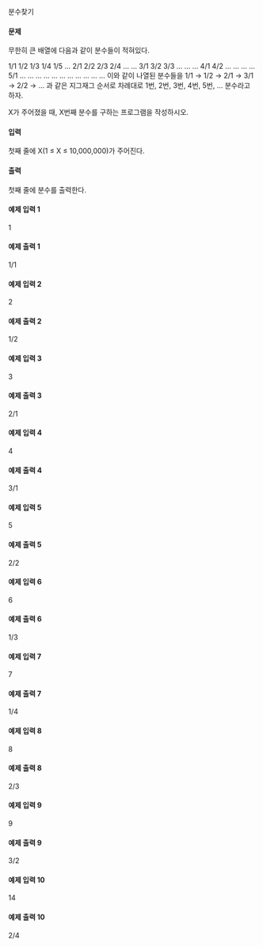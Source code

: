분수찾기

#### 문제
무한히 큰 배열에 다음과 같이 분수들이 적혀있다.

1/1	1/2	1/3	1/4	1/5	…
2/1	2/2	2/3	2/4	…	…
3/1	3/2	3/3	…	…	…
4/1	4/2	…	…	…	…
5/1	…	…	…	…	…
…	…	…	…	…	…
이와 같이 나열된 분수들을 1/1 → 1/2 → 2/1 → 3/1 → 2/2 → … 과 같은 지그재그 순서로 차례대로 1번, 2번, 3번, 4번, 5번, … 분수라고 하자.

X가 주어졌을 때, X번째 분수를 구하는 프로그램을 작성하시오.

#### 입력
첫째 줄에 X(1 ≤ X ≤ 10,000,000)가 주어진다.

#### 출력
첫째 줄에 분수를 출력한다.

#### 예제 입력 1 
1
#### 예제 출력 1 
1/1
#### 예제 입력 2 
2
#### 예제 출력 2 
1/2
#### 예제 입력 3 
3
#### 예제 출력 3 
2/1
#### 예제 입력 4 
4
#### 예제 출력 4 
3/1
#### 예제 입력 5 
5
#### 예제 출력 5 
2/2
#### 예제 입력 6 
6
#### 예제 출력 6 
1/3
#### 예제 입력 7 
7
#### 예제 출력 7 
1/4
#### 예제 입력 8 
8
#### 예제 출력 8 
2/3
#### 예제 입력 9 
9
#### 예제 출력 9 
3/2
#### 예제 입력 10 
14
#### 예제 출력 10 
2/4
